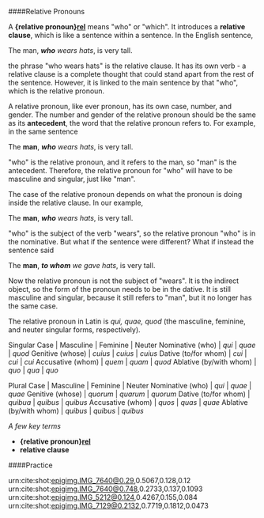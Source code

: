 ####Relative Pronouns

A **{relative pronoun}[rel]** means "who" or "which".  It introduces a **relative clause**, which is like a sentence within a sentence.  In the English sentence,

[rel]: urn:cite:hclat:topic.relpro

The man, ***who** wears hats*, is very tall.

the phrase "who wears hats" is the relative clause.  It has its own verb - a relative clause is a complete thought that could stand apart from the rest of the sentence.  However, it is linked to the main sentence by that "who", which is the relative pronoun.

A relative pronoun, like ever pronoun, has its own case, number, and gender.  The number and gender of the relative pronoun should be the same as its **antecedent**, the word that the relative pronoun refers to.  For example, in the same sentence

The **man**, ***who** wears hats*, is very tall.

"who" is the relative pronoun, and it refers to the man, so "man" is the antecedent.  Therefore, the relative pronoun for "who" will have to be masculine and singular, just like "man".

The case of the relative pronoun depends on what the pronoun is doing inside the relative clause.  In our example,

The **man**, ***who** wears hats*, is very tall.

"who" is the subject of the verb "wears", so the relative pronoun "who" is in the nominative.  But what if the sentence were different?  What if instead the sentence said

The **man**, ***to whom** we gave hats*, is very tall.

Now the relative pronoun is not the subject of "wears".  It is the indirect object, so the form of the pronoun needs to be in the dative.  It is still masculine and singular, because it still refers to "man", but it no longer has the same case.

The relative pronoun in Latin is *qui, quae, quod* (the masculine, feminine, and neuter singular forms, respectively).

Singular
Case | Masculine | Feminine | Neuter
Nominative (who) | *qui* | *quae* | *quod*
Genitive (whose) | *cuius* | *cuius* | *cuius*
Dative (to/for whom) | *cui* | *cui* | *cui*
Accusative (whom) | *quem* | *quam* | *quod*
Ablative (by/with whom) | *quo* | *qua* | *quo*

Plural
Case | Masculine | Feminine | Neuter
Nominative (who) | *qui* | *quae* | *quae*
Genitive (whose) | *quorum* | *quarum* | *quorum*
Dative (to/for whom) | *quibua* | *quibus* | *quibus*
Accusative (whom) | *quos* | *quas* | *quae*
Ablative (by/with whom) | *quibus* | *quibus* | *quibus*

*A few key terms*
- **{relative pronoun}[rel]**
- **relative clause**

####Practice

urn:cite:shot:epigimg.IMG_7640@0.29,0.5067,0.128,0.12
urn:cite:shot:epigimg.IMG_7640@0.748,0.2733,0.137,0.1093
urn:cite:shot:epigimg.IMG_5212@0.124,0.4267,0.155,0.084
urn:cite:shot:epigimg.IMG_7129@0.2132,0.7719,0.1812,0.0473

